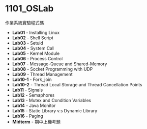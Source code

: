 # 1101_OSLab
作業系統實驗程式碼

* **Lab01** - Installing Linux
* **Lab02** - Shell Script
* **Lab03** - Setuid
* **Lab04** - System Call
* **Lab05** - Kernel Module
* **Lab06** - Process Control
* **Lab07** - Message-Queue and Shared-Memory
* **Lab08** - Socket Programming with UDP
* **Lab09** - Thread Management
* **Lab10-1** - Fork_join
* **Lab10-2** - Thread Local Storage and Thread Cancellation Points
* **Lab11** - Signals
* **Lab12** - Semaphores
* **Lab13** - Mutex and Condition Variables
* **Lab14** - Java Monitor
* **Lab15** - Static Library v.s Dynamic Library
* **Lab16** - Paging
* **Midterm** - 期中上機考題
